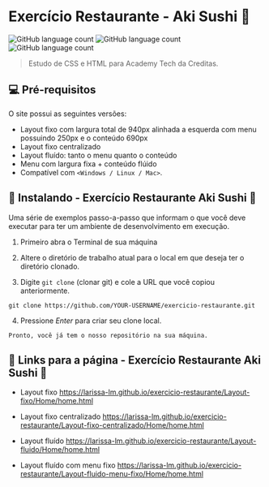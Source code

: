 # Exercício Restaurante - Aki Sushi :sushi:

<!---Esses são exemplos. Veja https://shields.io para outras pessoas ou para personalizar este conjunto de escudos. Você pode querer incluir dependências, status do projeto e informações de licença aqui--->


![GitHub language count](https://img.shields.io/badge/GitHub-100000?style=for-the-badge&logo=github&logoColor=white)
![GitHub language count](https://img.shields.io/badge/HTML5-E34F26?style=for-the-badge&logo=html5&logoColor=white)
![GitHub language count](https://img.shields.io/badge/CSS3-1572B6?style=for-the-badge&logo=css3&logoColor=white)

> Estudo de CSS e HTML para Academy Tech da Creditas. 

## 💻 Pré-requisitos

O site possui as seguintes versões:
* Layout fixo com largura total de 940px alinhada a esquerda com menu possuindo 250px e o conteúdo 690px
* Layout fixo centralizado
* Layout fluído: tanto o menu quanto o conteúdo
* Menu com largura fixa + conteúdo flúido
* Compatível com `<Windows / Linux / Mac>`. 


## 🚀 Instalando - Exercício Restaurante Aki Sushi 🍣

Uma série de exemplos passo-a-passo que informam o que você deve executar para ter um ambiente de desenvolvimento em execução.

1. Primeiro abra o Terminal de sua máquina

2. Altere o diretório de trabalho atual para o local em que deseja ter o diretório clonado.

3. Digite `git clone` (clonar git) e cole a URL que você copiou anteriormente.

```
git clone https://github.com/YOUR-USERNAME/exercicio-restaurante.git
```

4. Pressione *Enter* para criar seu clone local.

```
Pronto, você já tem o nosso repositório na sua máquina.
```

## :link: Links para a página - Exercício Restaurante Aki Sushi 🍣

* Layout fixo
  https://larissa-lm.github.io/exercicio-restaurante/Layout-fixo/Home/home.html

* Layout fixo centralizado
  https://larissa-lm.github.io/exercicio-restaurante/Layout-fixo-centralizado/Home/home.html
 
* Layout fluído
  https://larissa-lm.github.io/exercicio-restaurante/Layout-fluido/Home/home.html

* Layout fluído com menu fixo 
  https://larissa-lm.github.io/exercicio-restaurante/Layout-fluido-menu-fixo/Home/home.html


